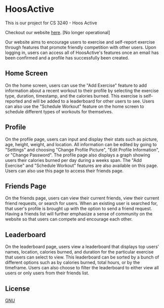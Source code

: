 # HoosActive

This is our project for CS 3240 - Hoos Active

Checkout our website [here](https://hoos-active.herokuapp.com). [No longer operational]

Our website aims to encourage users to exercise and self-report exercise through features that promote friendly competition with other users. Upon logging in, users can access all of HoosActive's features once an email has been confirmed and a profile has successfully been created.

## Home Screen
On the home screen, users can use the "Add Exercise" feature to add information about a recent workout to their profile by selecting the exercise type, duration, timestamp, and the calories burned. This exercise is self-reported and will be added to a leaderboard for other users to see. Users can also use the "Schedule Workout" feature on the home screen to schedule different types of workouts for themselves.

## Profile
On the profile page, users can input and display their stats such as picture, age, height, weight, and location. All information can be edited by going to "Settings" and choosing "Change Profile Picture", "Edit Profile Information", or "Change Password". The profile page also displays a graph showing users their calories burned per day during a weeks span. The "Add Exercise" and "Schedule Workout" features are also available on this page. Users can also use this page to access their friends page.

## Friends Page
On the friends page, users can view their current friends, view their current friend requests, or search for users. When an existing user is searched for, that user's profile is brought up with the option to send a friend request. Having a friends list will further emphasize a sense of community on the website so that users can compete and encourage each other. 

## Leaderboard
On the leaderboard page, users view a leaderboard that displays top users' names, location, calories burned, and duration for the particular exercise that users can select to view. This leaderboard can be sorted by a bunch of different options such as by calories burned, total hours, or by the timeframe. Users can also choose to filter the leaderboard to either view all users or only users from their friends list. 

## License
[GNU](https://www.gnu.org/licenses/gpl-3.0.txt)
